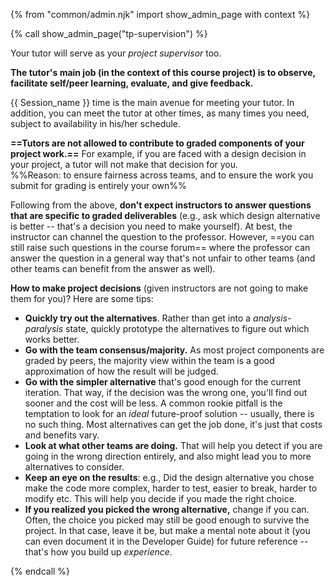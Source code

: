 {% from "common/admin.njk" import show_admin_page with context %}

{% call show_admin_page("tp-supervision") %}
<div id="main">

<div tags="m--cs2113 m--cs2103">

Your tutor will serve as your _project supervisor_ too.
</div>
<div tags="m--cs2113 m--cs2103">

**The tutor's main job (in the context of this course project) is to observe, facilitate self/peer learning, evaluate, and give feedback.**

{{ Session_name }} time is the main avenue for meeting your tutor. In addition, you can meet the tutor at other times, as many times you need, subject to availability in his/her schedule.
</div>
<div tags="m--cs2113 m--cs2103" id="making-project-decisions">

**==Tutors are not allowed to contribute to graded components of your project work.==** For example, if you are faced with a design decision in your project, a tutor will not make that decision for you.<br>
 %%Reason: to ensure fairness across teams, and to ensure the work you submit for grading is entirely your own%%

Following from the above, **don't expect instructors to answer questions that are specific to graded deliverables** (e.g., ask which design alternative is better -- that's a decision you need to make yourself). <span tags="m--cs2103 m--cs2113">At best, the instructor can channel the question to the professor.</span> However, ==you can still raise such questions in the course forum== where the professor can answer the question in a general way that's not unfair to other teams (and other teams can benefit from the answer as well).

<box type="tip" seamless>

**How to make project decisions** (given instructors are not going to make them for you)? Here are some tips:

* **Quickly try out the alternatives**. Rather than get into a _analysis-paralysis_ state, quickly prototype the alternatives to figure out which works better.
* **Go with the team consensus/majority.** As most project components are graded by peers, the majority view within the team is a good approximation of how the result will be judged.
* **Go with the simpler alternative** that's good enough for the current iteration. That way, if the decision was the wrong one, you'll find out sooner and the cost will be less. A common rookie pitfall is the temptation to look for an _ideal_ future-proof solution -- usually, there is no such thing. Most alternatives can get the job done, it's just that costs and benefits vary.
* **Look at what other teams are doing.** That will help you detect if you are going in the wrong direction entirely, and also might lead you to more alternatives to consider.
* **Keep an eye on the results**: e.g., Did the design alternative you chose make the code more complex, harder to test, easier to break, harder to modify etc. This will help you decide if you made the right choice.
* **If you realized you picked the wrong alternative,** change if you can. Often, the choice you picked may still be good enough to survive the project. In that case, leave it be, but make a mental note about it (you can even document it in the Developer Guide) for future reference -- that's how you build up _experience_.

</box>
</div>

</div>

{% endcall %}
